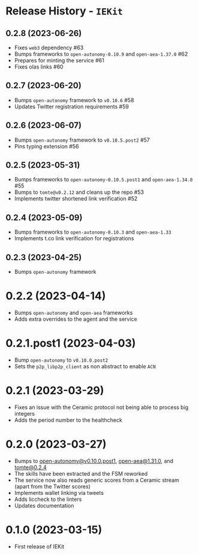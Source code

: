 # Release History - `IEKit`

## 0.2.8 (2023-06-26)

- Fixes `web3` dependency #63
- Bumps frameworks to `open-autonomy-0.10.9` and `open-aea-1.37.0` #62
- Prepares for minting the service #61
- Fixes olas links #60

## 0.2.7 (2023-06-20)

- Bumps `open-autonomy` framework to `v0.10.6` #58
- Updates Twitter registration requirements #59

## 0.2.6 (2023-06-07)

- Bumps `open-autonomy` framework to `v0.10.5.post2` #57
- Pins typing extension #56

## 0.2.5 (2023-05-31)

- Bumps frameworks to `open-autonomy-0.10.5.post1` and `open-aea-1.34.0` #55
- Bumps to `tomte@v0.2.12` and cleans up the repo #53
- Implements twitter shortened link verification #52

## 0.2.4 (2023-05-09)

- Bumps frameworks to `open-autonomy-0.10.3` and `open-aea-1.33`
- Implements t.co link verification for registrations

## 0.2.3 (2023-04-25)

- Bumps `open-autonomy` framework

# 0.2.2 (2023-04-14)

- Bumps `open-autonomy` and `open-aea` frameworks
- Adds extra overrides to the agent and the service

# 0.2.1.post1 (2023-04-03)

- Bump `open-autonomy` to `v0.10.0.post2`
- Sets the `p2p_libp2p_client` as non abstract to enable `ACN`

# 0.2.1 (2023-03-29)

- Fixes an issue with the Ceramic protocol not being able to process big integers
- Adds the period number to the healthcheck

# 0.2.0 (2023-03-27)

- Bumps to open-autonomy@v0.10.0.post1, open-aea@1.31.0, and tomte@0.2.4
- The skills have been extracted and the FSM reworked
- The service now also reads generic scores from a Ceramic stream (apart from the Twitter scores)
- Implements wallet linking via tweets
- Adds liccheck to the linters
- Updates documentation

# 0.1.0 (2023-03-15)

- First release of IEKit
